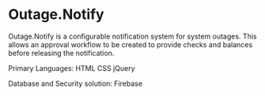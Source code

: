 # Outage.Notify

Outage.Notify is a configurable notification system for system outages. 
This allows an approval workflow to be created to provide checks and balances before releasing the notification.

Primary Languages:
HTML
CSS
jQuery

Database and Security solution:
Firebase
